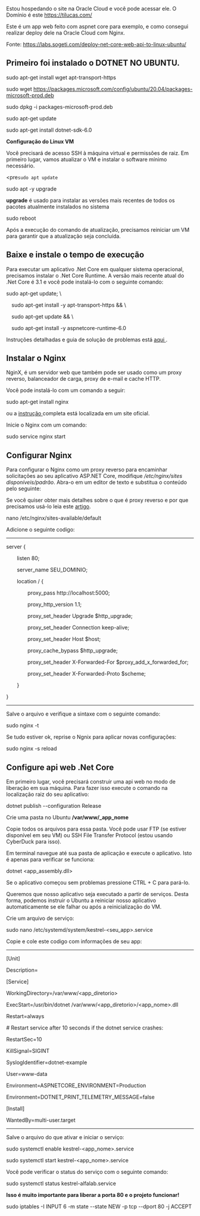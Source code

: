 Estou hospedando o site na Oracle Cloud e você pode acessar ele. O Domínio é este https://tilucas.com/

Este é um app web feito com aspnet core para exemplo, e como consegui realizar deploy dele na Oracle Cloud com Nginx.

Fonte: https://labs.sogeti.com/deploy-net-core-web-api-to-linux-ubuntu/ 
## **Primeiro foi instalado o DOTNET NO UBUNTU.** 
sudo apt-get install wget apt-transport-https 

sudo wget https://packages.microsoft.com/config/ubuntu/20.04/packages-microsoft-prod.deb 

sudo dpkg -i packages-microsoft-prod.deb 

sudo apt-get update 

sudo apt-get install dotnet-sdk-6.0

**Configuração do Linux VM**

Você precisará de acesso SSH à máquina virtual e permissões de raiz. Em primeiro lugar, vamos atualizar o VM e instalar o software mínimo necessário. 

<pre<code>sudo apt update </code></pre>

sudo apt -y upgrade

**upgrade** é usado para instalar as versões mais recentes de todos os pacotes atualmente instalados no sistema 

sudo reboot

Após a execução do comando de atualização, precisamos reiniciar um VM para garantir que a atualização seja concluída. 
## **Baixe e instale o tempo de execução** 
Para executar um aplicativo .Net Core em qualquer sistema operacional, precisamos instalar o .Net Core Runtime. A versão mais recente atual do .Net Core é 3.1 e você pode instalá-lo com o seguinte comando: 

sudo apt-get update; \

`  `sudo apt-get install -y apt-transport-https && \

`  `sudo apt-get update && \

`  `sudo apt-get install -y aspnetcore-runtime-6.0

Instruções detalhadas e guia de solução de problemas está [aqui ](https://docs.microsoft.com/en-gb/dotnet/core/install/linux-ubuntu). 
## **Instalar o Nginx** 
NginX, é um servidor web que também pode ser usado como um proxy reverso, balanceador de carga, proxy de e-mail e cache HTTP. 

Você pode instalá-lo com um comando a seguir: 

sudo apt-get install nginx

ou a [instrução ](https://www.nginx.com/resources/wiki/start/topics/tutorials/install/#official-debian-ubuntu-packages)completa está localizada em um site oficial. 

Inicie o Nginx com um comando: 

sudo service nginx start
## **Configurar Nginx** 
Para configurar o Nginx como um proxy reverso para encaminhar solicitações ao seu aplicativo ASP.NET Core, modifique */etc/nginx/sites disponíveis/padrão*. Abra-o em um editor de texto e substitua o conteúdo pelo seguinte: 

Se você quiser obter mais detalhes sobre o que é proxy reverso e por que precisamos usá-lo leia este [artigo](https://en.wikipedia.org/wiki/Reverse_proxy). 

nano /etc/nginx/sites-available/default

Adicione o seguinte codigo: 
<hr>
server {

`    `listen        80;

`    `server\_name  SEU\_DOMINIO;

`    `location / {

`        `proxy\_pass         http://localhost:5000;

`        `proxy\_http\_version 1.1;

`        `proxy\_set\_header   Upgrade $http\_upgrade;

`        `proxy\_set\_header   Connection keep-alive;

`        `proxy\_set\_header   Host $host;

`        `proxy\_cache\_bypass $http\_upgrade;

`        `proxy\_set\_header   X-Forwarded-For $proxy\_add\_x\_forwarded\_for;

`        `proxy\_set\_header   X-Forwarded-Proto $scheme;

`    `}

}
<hr>
Salve o arquivo e verifique a sintaxe com o seguinte comando: 

sudo nginx -t

Se tudo estiver ok, reprise o Ngnix para aplicar novas configurações: 

sudo nginx -s reload
## **Configure api web .Net Core** 
Em primeiro lugar, você precisará construir uma api web no modo de liberação em sua máquina. Para fazer isso execute o comando na localização raiz do seu aplicativo: 

dotnet publish --configuration Release

Crie uma pasta no Ubuntu **/var/www/\_app\_nome**

Copie todos os arquivos para essa pasta. Você pode usar FTP (se estiver disponível em seu VM) ou SSH File Transfer Protocol (estou usando CyberDuck para isso). 

Em terminal navegue até sua pasta de aplicação e execute o aplicativo. Isto é apenas para verificar se funciona: 

dotnet <app\_assembly.dll>

Se o aplicativo começou sem problemas pressione CTRL + C para pará-lo. 

Queremos que nosso aplicativo seja executado a partir de serviços. Desta forma, podemos instruir o Ubuntu a reiniciar nosso aplicativo automaticamente se ele falhar ou após a reinicialização do VM. 

Crie um arquivo de serviço: 

sudo nano /etc/systemd/system/kestrel-<seu\_app>.service

Copie e cole este codigo com informações de seu app:
<hr>
[Unit]

Description=<Nome App>

[Service]

WorkingDirectory=/var/www/<app\_diretorio>

ExecStart=/usr/bin/dotnet /var/www/<app\_diretorio>/<app\_nome>.dll

Restart=always

\# Restart service after 10 seconds if the dotnet service crashes:

RestartSec=10

KillSignal=SIGINT

SyslogIdentifier=dotnet-example

User=www-data

Environment=ASPNETCORE\_ENVIRONMENT=Production

Environment=DOTNET\_PRINT\_TELEMETRY\_MESSAGE=false

[Install]

WantedBy=multi-user.target
<hr>
Salve o arquivo do que ativar e iniciar o serviço: 

sudo systemctl enable kestrel-<app\_nome>.service

sudo systemctl start kestrel-<app\_nome>.service 

Você pode verificar o status do serviço com o seguinte comando: 

sudo systemctl status kestrel-alfalab.service

**Isso é muito importante para liberar a porta 80 e o projeto funcionar!**

sudo iptables -I INPUT 6 -m state --state NEW -p tcp --dport 80 -j ACCEPT